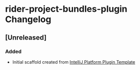 <!-- Keep a Changelog guide -> https://keepachangelog.com -->

# rider-project-bundles-plugin Changelog

## [Unreleased]
### Added
- Initial scaffold created from [IntelliJ Platform Plugin Template](https://github.com/JetBrains/intellij-platform-plugin-template)

